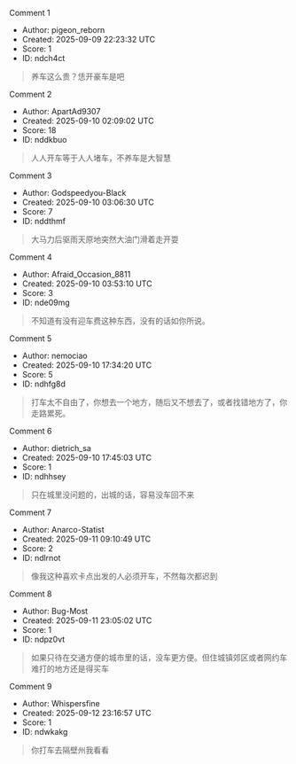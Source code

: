 Comment 1

- Author: pigeon_reborn
- Created: 2025-09-09 22:23:32 UTC
- Score: 1
- ID: ndch4ct

> 养车这么贵？恁开豪车是吧

Comment 2

- Author: ApartAd9307
- Created: 2025-09-10 02:09:02 UTC
- Score: 18
- ID: nddkbuo

> 人人开车等于人人堵车，不养车是大智慧

Comment 3

- Author: Godspeedyou-Black
- Created: 2025-09-10 03:06:30 UTC
- Score: 7
- ID: nddthmf

> 大马力后驱雨天原地突然大油门滑着走开耍

Comment 4

- Author: Afraid_Occasion_8811
- Created: 2025-09-10 03:53:10 UTC
- Score: 3
- ID: nde09mg

> 不知道有没有迎车费这种东西，没有的话如你所说。

Comment 5

- Author: nemociao
- Created: 2025-09-10 17:34:20 UTC
- Score: 5
- ID: ndhfg8d

> 打车太不自由了，你想去一个地方，随后又不想去了，或者找错地方了，你走路累死。

Comment 6

- Author: dietrich_sa
- Created: 2025-09-10 17:45:03 UTC
- Score: 1
- ID: ndhhsey

> 只在城里没问题的，出城的话，容易没车回不来

Comment 7

- Author: Anarco-Statist
- Created: 2025-09-11 09:10:49 UTC
- Score: 2
- ID: ndlrnot

> 像我这种喜欢卡点出发的人必须开车，不然每次都迟到

Comment 8

- Author: Bug-Most
- Created: 2025-09-11 23:05:02 UTC
- Score: 1
- ID: ndpz0vt

> 如果只待在交通方便的城市里的话，没车更方便。但住城镇郊区或者网约车难打的地方还是得买车

Comment 9

- Author: Whispersfine
- Created: 2025-09-12 23:16:57 UTC
- Score: 1
- ID: ndwkakg

> 你打车去隔壁州我看看
